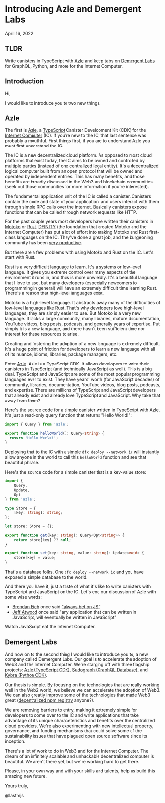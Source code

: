 # Introducing Azle and Demergent Labs

April 16, 2022

## TLDR

Write canisters in TypeScript with [Azle](https://github.com/demergent-labs/azle) and keep tabs on [Demergent Labs](https://github.com/demergent-labs) for GraphQL, Python, and more for the Internet Computer.

## Introduction

Hi,

I would like to introduce you to two new things.

## Azle

The first is [Azle](https://github.com/demergent-labs/azle), a [TypeScript](https://www.typescriptlang.org/) Canister Development Kit (CDK) for the [Internet Computer](https://internetcomputer.org/) (IC). If you're new to the IC, that last sentence was probably a mouthful. First things first, if you are to understand Azle you must first understand the IC.

The IC is a new decentralized cloud platform. As opposed to most cloud platforms that exist today, the IC aims to be owned and controlled by multiple parties (instead of one centralized legal entity). It's a decentralized logical computer built from an open protocol that will be owned and operated by independent entities. This has many benefits, and those benefits are broadly discussed in the Web3 and blockchain communities (seek out those communities for more information if you're interested).

The fundamental application unit of the IC is called a canister. Canisters contain the code and state of your application, and users interact with them through simple RPC calls over the internet. Basically canisters expose functions that can be called through network requests like HTTP.

For the past couple years most developers have written their canisters in [Motoko](https://smartcontracts.org/docs/language-guide/motoko.html) or [Rust](https://www.rust-lang.org/). [DFINITY](https://dfinity.org/) (the foundation that created Motoko and the Internet Computer) has put a lot of effort into making Motoko and Rust first-class languages on the IC. They've done a great job, and the burgeoning community has been [very productive](https://n7ib3-4qaaa-aaaai-qagnq-cai.raw.ic0.app/#/).

But there are a few problems with using Motoko and Rust on the IC. Let's start with Rust.

Rust is a very difficult language to learn. It's a systems or low-level language. It gives you extreme control over many aspects of the environment it runs in, and thus is more unwieldly. It's a beautiful language that I love to use, but many developers (especially newcomers to programming in general) will have an extremely difficult time learning Rust. There's a reason that high-level languages exist.

Motoko is a high-level language. It abstracts away many of the difficulties of low-level languages like Rust. That's why developers love high-level languages, they are simply easier to use. But Motoko is a very new language. It lacks a large community, many libraries, mature documentation, YouTube videos, blog posts, podcasts, and generally years of expertise. Put simply it is a new language, and there hasn't been sufficient time nor interest for these resources to arise.

Creating and fostering the adoption of a new language is extremely difficult. It's a huge point of friction for developers to learn a new language with all of its nuance, idioms, libraries, package managers, etc.

Enter [Azle](https://github.com/demergent-labs/azle). Azle is a TypeScript CDK. It allows developers to write their canisters in TypeScript (and technically JavaScript as well). This is a big deal. TypeScript and JavaScript are some of the most popular programming languages ever to exist. They have years' worth (for JavaScript decades) of community, libraries, documentation, YouTube videos, blog posts, podcasts, and expertise. There are millions of TypeScript and JavaScript developers that already exist and already love TypeScript and JavaScript. Why take that away from them?

Here's the source code for a simple canister written in TypeScript with Azle. It's just a read-only query function that returns "Hello World!":

```typescript
import { Query } from 'azle';

export function helloWorld(): Query<string> {
  return 'Hello World!';
}
```

Deploying that to the IC with a simple `dfx deploy --network ic` will instantly allow anyone in the world to call this `helloWorld` function and see that beautiful phrase.

Here's the source code for a simple canister that is a key-value store:

```typescript
import {
    Query,
    Update,
    Opt
} from 'azle';

type Store = {
    [key: string]: string;
};

let store: Store = {};

export function get(key: string): Query<Opt<string>> {
    return store[key] ?? null;
}

export function set(key: string, value: string): Update<void> {
    store[key] = value;
}
```

That's a database folks. One `dfx deploy --network ic` and you have exposed a simple database to the world.

And there you have it, just a taste of what it's like to write canisters with TypeScript and JavaScript on the IC. Let's end our discussion of Azle with some wise words:

* [Brendan Eich](https://en.wikipedia.org/wiki/Brendan_Eich) once said ["always bet on JS"](http://brendaneich.github.io/ModernWeb.tw-2015/#74)
* [Jeff Atwood](https://en.wikipedia.org/wiki/Jeff_Atwood) once said "any application that can be written in JavaScript, will eventually be written in JavaScript"

Watch JavaScript eat the Internet Computer.

## Demergent Labs

And now on to the second thing I would like to introduce you to, a new company called Demergent Labs. Our goal is to accelerate the adoption of Web3 and the Internet Computer. We're starging off with three flagship projects: [Azle (TypeScript CDK)](https://github.com/demergent-labs/azle), [Sudograph (GraphQL Database)](https://github.com/sudograph/sudograph), and [Kybra (Python CDK)](https://github.com/demergent-labs/kybra).

Our thesis is simple. By focusing on the technologies that are really working well in the Web2 world, we believe we can accelerate the adoption of Web3. We can also greatly improve some of the technologies that made Web3 great ([decentralized npm registry](https://github.com/demergent-labs/deregistry) anyone?).

We are removing barriers to entry, making it extremely simple for developers to come over to the IC and write applications that take advantage of its unique characeteristics and benefits over the centralized cloud providers. We're also experimenting with new intellectual property, governance, and funding mechanisms that could solve some of the sustainability issues that have plagued open source software since its inception.

There's a lot of work to do in Web3 and for the Internet Computer. The dream of an infinitely scalable and unhackable decentralized computer is beautiful. We aren't there yet, but we're working hard to get there.

Please, in your own way and with your skills and talents, help us build this amazing new future.

Yours truly,

@lastmjs
